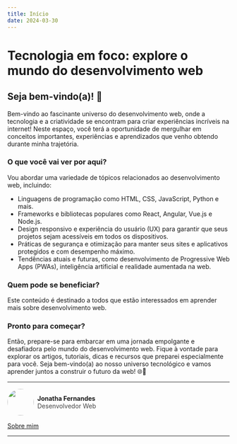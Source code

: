 ```yaml
---
title: Início
date: 2024-03-30
---
```

# Tecnologia em foco: explore o mundo do desenvolvimento web

## Seja bem-vindo(a)! 👋

Bem-vindo ao fascinante universo do desenvolvimento web, onde a tecnologia e a criatividade se encontram para criar experiências incríveis na internet! Neste espaço, você terá a oportunidade de mergulhar em conceitos importantes, experiências e aprendizados que venho obtendo durante minha trajetória. 
### O que você vai ver por aqui?

Vou abordar uma variedade de tópicos relacionados ao desenvolvimento web, incluindo:

- Linguagens de programação como HTML, CSS, JavaScript, Python e mais.
- Frameworks e bibliotecas populares como React, Angular, Vue.js e Node.js.
- Design responsivo e experiência do usuário (UX) para garantir que seus projetos sejam acessíveis em todos os dispositivos.
- Práticas de segurança e otimização para manter seus sites e aplicativos protegidos e com desempenho máximo.
- Tendências atuais e futuras, como desenvolvimento de Progressive Web Apps (PWAs), inteligência artificial e realidade aumentada na web.

### Quem pode se beneficiar?

Este conteúdo é destinado a todos que estão interessados em aprender mais sobre desenvolvimento web.

### Pronto para começar?

Então, prepare-se para embarcar em uma jornada empolgante e desafiadora pelo mundo do desenvolvimento web. Fique à vontade para explorar os artigos, tutoriais, dicas e recursos que preparei especialmente para você. Seja bem-vindo(a) ao nosso universo tecnológico e vamos aprender juntos a construir o futuro da web! 🌐🚀

---
<div style="display: flex; align-items: center; gap: 0.5rem;">
	<img src="https://github.com/jonathafernandes.png" style="border-radius: 50%; width: 60px;" />
	<p>
		<strong>Jonatha Fernandes</strong>
		<br />
		<span style="opacity: 0.8;">Desenvolvedor Web</span>
	</p>
</div>

[Sobre mim](https://jonathafernandes.vercel.app/)


---